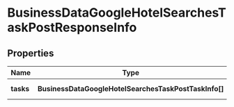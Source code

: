 # BusinessDataGoogleHotelSearchesTaskPostResponseInfo

## Properties

| Name | Type | Description | Notes |
|------------ | ------------- | ------------- | -------------|
**tasks** | **BusinessDataGoogleHotelSearchesTaskPostTaskInfo[]** | array of tasks |[optional]|